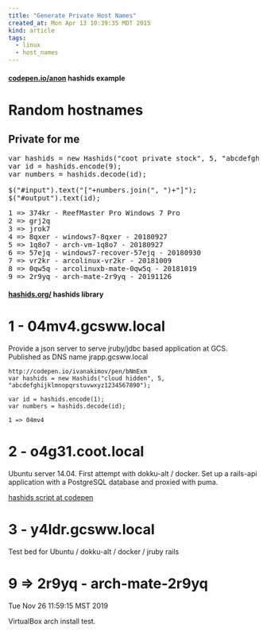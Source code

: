 ```yaml
---
title: "Generate Private Host Names"
created_at: Mon Apr 13 10:39:35 MDT 2015
kind: article
tags:
  - linux
  - host_names
---
```


<h4>
  <a href="https://codepen.io/anon/pen/vqGmBX" target="_blank">codepen.io/anon</a>
  hashids example
</h4>

# Random hostnames

## Private for me

<pre>
var hashids = new Hashids("coot private stock", 5, "abcdefghijklmnopqrstuvwxyz1234567890");
var id = hashids.encode(9);
var numbers = hashids.decode(id);

$("#input").text("["+numbers.join(", ")+"]");
$("#output").text(id);
</pre>

<pre>
1 => 374kr - ReefMaster Pro Windows 7 Pro
2 => grj2q
3 => jrok7
4 => 8qxer - windows7-8qxer - 20180927
5 => 1q8o7 - arch-vm-1q8o7 - 20180927
6 => 57ejq - windows7-recover-57ejq - 20180930
7 => vr2kr - arcolinux-vr2kr - 20181009
8 => 0qw5q - arcolinuxb-mate-0qw5q - 20181019
9 => 2r9yq - arch-mate-2r9yq - 20191126
</pre>

<h4>
  <a href="http://hashids.org/" target="_blank">hashids.org/</a>
  hashids library
</h4>

# 1 - 04mv4.gcsww.local

Provide a json server
to serve jruby/jdbc based application
at GCS.
Published as DNS name jrapp.gcsww.local

~~~~~~~~~~~~~~
http://codepen.io/ivanakimov/pen/bNmExm
var hashids = new Hashids("cloud hidden", 5, "abcdefghijklmnopqrstuvwxyz1234567890");

var id = hashids.encode(1);
var numbers = hashids.decode(id);

1 => 04mv4
~~~~~~~~~~~~~~

# 2 - o4g31.coot.local

Ubuntu server 14.04.
First attempt with dokku-alt / docker.
Set up a rails-api application
with a PostgreSQL database
and proxied with puma.

[hashids script at codepen](http://codepen.io/ivanakimov/pen/bNmExm)

# 3 - y4ldr.gcsww.local

Test bed for
Ubuntu / dokku-alt / docker / jruby rails


<h1>9 => 2r9yq - arch-mate-2r9yq</h1>

Tue Nov 26 11:59:15 MST 2019

VirtualBox arch install test.

<!--
html boilerplate fragments
<a href="" target="_blank"></a>
<a name=""></a>
<img src="" width="400px">
<ul>
  <li></li>
  <li><a href="" target="_blank"></a></li>
</ul>
<pre>
</pre>
<p style="margin-bottom: 2em;"></p>
<hr style="border: 0; height: 3px; background: #333; background-image: linear-gradient(to right, #ccc, #333, #ccc);">
<pre><code>
</code></pre>
<math xmlns='http://www.w3.org/1998/Math/MathML' display='block'>
</math>
:-->
